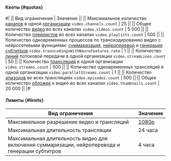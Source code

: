 #### Квоты {#quotas}

#|
|| Вид ограничения | Значение ||
|| Максимальное количество [каналов](../video/concepts/index.md#channels) в одной [организации](../organization/quickstart.md)
`video.channels.count` | 25 ||
|| Общее количество [видео](../video/concepts/videos.md) во всех каналах
`video.videos.count` | 5 000 ||
|| Количество [плейлистов](../video/concepts/playlists.md) во всех каналах
`video.playlists.count` | 500 ||
|| Количество одновременных процессов по транскодированию видео с нейросетевыми функциями: [суммаризация](../video/concepts/videos.md#summarization), [нейроперевод](../video/concepts/videos.md#stranslation) и [генерация субтитров](../video/concepts/videos.md#subtitles)
`video.transcodingsWithNeuroFeatures.rate` | 1 ||
|| Количество [линий](../video/concepts/streams.md#lines) потоковой передачи в одной организации
`video.streamLines.count` | 50 ||
|| Количество [трансляций](../video/concepts/streams.md) в одной организации
`video.streams.count` | 500 ||
|| Количество одновременных трансляций в одной организации
`video.parallelStreams.count` | 1 ||
|| Количество [эпизодов](../video/concepts/streams.md#episodes) во всех трансляциях
`video.episodes.count` | 500 ||
|| Общее количество [обложек](../video/operations/video/add-thumbnail.md) к видео во всех каналах
`video.thumbnails.count` | 20 000 ||
|#

#### Лимиты {#limits}

**Вид ограничения** | **Значение**
----- | -----
Максимальное разрешение видео и трансляций | [1080p](https://en.wikipedia.org/wiki/1080p)
Максимальная длительность трансляции | 24 часа
Максимальная длительность видео для включения суммаризации, нейроперевода и генерации субтитров | 4 часа